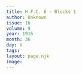 ```yaml
---
title: H.F.C. 6 - Blocks 1
author: Unknown
issue: 16
volume: 9
year: 1916
month: 36
day: V
tags:
layout: page.njk
image:
---
```


